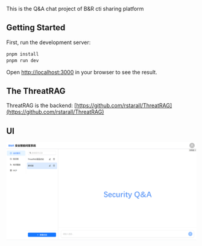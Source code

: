 This is  the Q&A chat project of B&R cti sharing platform


## Getting Started

First, run the development server:

```bash
pnpm install
pnpm run dev
```

Open [http://localhost:3000](http://localhost:3000) in your browser to see the result.

## The ThreatRAG
ThreatRAG is the backend:
[https://github.com/rstarall/ThreatRAG](https://github.com/rstarall/ThreatRAG)


## UI

![frontend](./docs/imgs/frontend.png)